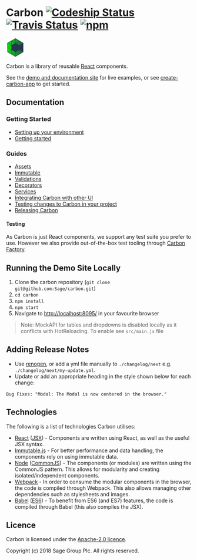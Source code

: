 # Carbon [![Codeship Status](https://img.shields.io/codeship/dd2c7bd0-6c4e-0133-1f77-72bb5571e5ad/master.svg)](https://app.codeship.com/projects/115478) [![Travis Status](https://travis-ci.org/Sage/carbon.svg?branch=master)](https://travis-ci.org/Sage/carbon) [![npm](https://img.shields.io/npm/v/carbon-react.svg)](https://www.npmjs.com/package/carbon-react)

<img src="https://raw.githubusercontent.com/Sage/carbon/master/logo/carbon-logo.png" width="50">

Carbon is a library of reusable [React](https://facebook.github.io/react/) components.

See the [demo and documentation site](https://carbon.sage.com/) for live examples, or see [create-carbon-app](https://github.com/sage/create-carbon-app) to get started.

## Documentation

### Getting Started

* [Setting up your environment](docs/guides/setting-up-your-environment.md)
* [Getting started](docs/guides/getting-started.md)

### Guides

* [Assets](docs/guides/assets.md)
* [Immutable](docs/guides/immutable.md)
* [Validations](docs/guides/validations.md)
* [Decorators](docs/guides/decorators.md)
* [Services](docs/guides/services.md)
* [Integrating Carbon with other UI](docs/guides/integrating-with-other-ui.md)
* [Testing changes to Carbon in your project](docs/guides/installing-unreleased-changes.md)
* [Releasing Carbon](docs/guides/releasing.md)

#### Testing

As Carbon is just React components, we support any test suite you prefer to use. However we also provide out-of-the-box test tooling through [Carbon Factory](https://github.com/sage/carbon-factory).

## Running the Demo Site Locally

  1. Clone the carbon repository (`git clone git@github.com:Sage/carbon.git`)
  2. `cd carbon`
  3. `npm install`
  4. `npm start`
  5. Navigate to [http://localhost:8095/](http://localhost:8095/) in your favourite browser
  
> Note: MockAPI for tables and dropdowns is disabled locally as it conflicts with HotReloading. To enable see `src/main.js` file

## Adding Release Notes

* Use [renogen](https://github.com/DDAZZA/renogen), or add a yml file manually to `./changelog/next` e.g. `./changelog/next/my-update.yml`.
* Update or add an appropriate heading in the style shown below for each change:
```
Bug Fixes: "Modal: The Modal is now centered in the browser."
```

## Technologies

The following is a list of technologies Carbon utilises:

* [React](http://facebook.github.io/react/) ([JSX](https://facebook.github.io/jsx/)) - Components are written using React, as well as the useful JSX syntax.
* [Immutable.js](https://facebook.github.io/immutable-js/) - For better performance and data handling, the components rely on using immutable data.
* [Node](https://nodejs.org/) ([CommonJS](https://nodejs.org/docs/latest/api/modules.html)) - The components (or modules) are written using the CommonJS pattern. This allows for modularity and creating isolated/independent components.
* [Webpack](https://webpack.js.org/) - In order to consume the modular components in the browser, the code is compiled through Webpack. This also allows managing other dependencies such as stylesheets and images.
* [Babel](https://babeljs.io/) ([ES6](https://github.com/lukehoban/es6features)) - To benefit from ES6 (and ES7) features, the code is compiled through Babel (this also compiles the JSX).

## Licence

Carbon is licensed under the [Apache-2.0 licence](https://github.com/Sage/carbon/blob/master/LICENSE).

Copyright (c) 2018 Sage Group Plc. All rights reserved.
